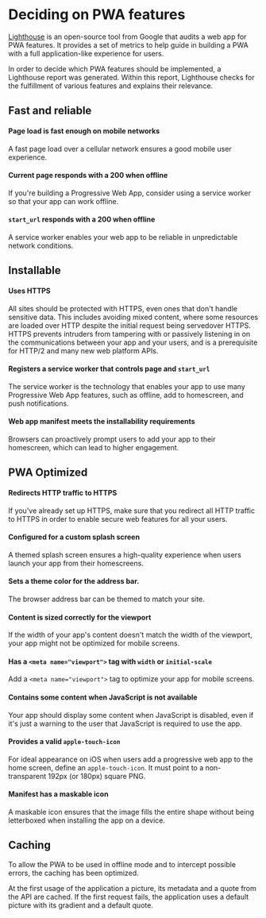 # Deciding on PWA features

[Lighthouse](https://developers.google.com/web/ilt/pwa/lighthouse-pwa-analysis-tool) is an open-source tool from Google that audits a web app for PWA features. It provides a set of metrics to help guide in building a PWA with a full application-like experience for users.

In order to decide which PWA features should be implemented, a Lighthouse report was generated. Within this report, Lighthouse checks for the fulfillment of various features and explains their relevance.

## Fast and reliable

#### Page load is fast enough on mobile networks
A fast page load over a cellular network ensures a good mobile user experience.
#### Current page responds with a 200 when offline
If you're building a Progressive Web App, consider using a service worker so that your app can work offline.
#### `start_url` responds with a 200 when offline
A service worker enables your web app to be reliable in unpredictable network conditions.

## Installable

#### Uses HTTPS
All sites should be protected with HTTPS, even ones that don't handle sensitive data. This includes avoiding mixed content, where some resources are loaded over HTTP despite the initial request being servedover HTTPS. HTTPS prevents intruders from tampering with or passively listening in on the communications between your app and your users, and is a prerequisite for HTTP/2 and many new web platform APIs.
#### Registers a service worker that controls page and `start_url`
The service worker is the technology that enables your app to use many Progressive Web App features, such as offline, add to homescreen, and push notifications.
#### Web app manifest meets the installability requirements
Browsers can proactively prompt users to add your app to their homescreen, which can lead to higher engagement.

## PWA Optimized

#### Redirects HTTP traffic to HTTPS
If you've already set up HTTPS, make sure that you redirect all HTTP traffic to HTTPS in order to enable secure web features for all your users.
#### Configured for a custom splash screen
A themed splash screen ensures a high-quality experience when users launch your app from their homescreens.
#### Sets a theme color for the address bar.
The browser address bar can be themed to match your site.
#### Content is sized correctly for the viewport
If the width of your app's content doesn't match the width of the viewport, your app might not be optimized for mobile screens.
#### Has a `<meta name="viewport">` tag with `width` or `initial-scale`
Add a `<meta name="viewport">` tag to optimize your app for mobile screens.
#### Contains some content when JavaScript is not available
Your app should display some content when JavaScript is disabled, even if it's just a warning to the user that JavaScript is required to use the app.
#### Provides a valid `apple-touch-icon`
For ideal appearance on iOS when users add a progressive web app to the home screen, define an `apple-touch-icon`. It must point to a non-transparent 192px (or 180px) square PNG.
#### Manifest has a maskable icon
A maskable icon ensures that the image fills the entire shape without being letterboxed when installing the app on a device.

## Caching

To allow the PWA to be used in offline mode and to intercept possible errors, the caching has been optimized.

At the first usage of the application a picture, its metadata and a quote from the API are cached. If the first request fails, the application uses a default picture with its gradient and a default quote.
